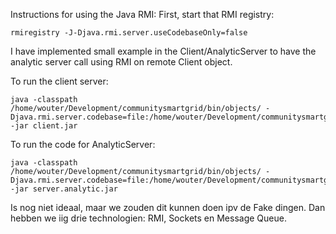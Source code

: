


Instructions for using the Java RMI:
First, start that RMI registry:

    rmiregistry -J-Djava.rmi.server.useCodebaseOnly=false

I have implemented small example in the Client/AnalyticServer to have the analytic server  call using RMI on remote Client object.

To run the client server:

    java -classpath /home/wouter/Development/communitysmartgrid/bin/objects/ -Djava.rmi.server.codebase=file:/home/wouter/Development/communitysmartgrid/bin/objects/ -jar client.jar

To run the code for AnalyticServer:

    java -classpath /home/wouter/Development/communitysmartgrid/bin/objects/ -Djava.rmi.server.codebase=file:/home/wouter/Development/communitysmartgrid/bin/objects/ -jar server.analytic.jar


Is nog niet ideaal, maar we zouden dit kunnen doen ipv de Fake dingen. Dan hebben we iig drie technologien: RMI, Sockets en Message Queue.


